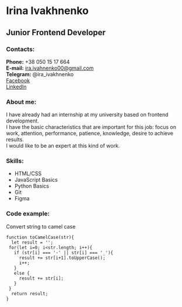 # Irina Ivakhnenko
## Junior Frontend Developer
### Contacts:
**Phone:** +38 050 15 17 664 \
**E-mail:** ira.ivahnenko00@gmail.com \
**Telegram:** @ira_ivakhnenko \
[Facebook](https://www.facebook.com/IrinaIvakhnenko00)\
[LinkedIn](https://www.linkedin.com/in/irina-ivakhnenko-5aa044183)
### About me:
I have already had an internship at my university based on frontend development.\
I have the basic characteristics that are important for this job: focus on work, attention, performance, patience, knowledge, desire to achieve results.\
I would like to be an expert at this kind of work.
### Skills:
- HTML/CSS
- JavaScript Basics
- Python Basics
- Git
- Figma
### Code example:
Convert string to camel case
```
function toCamelCase(str){
  let result = '';
 for(let i=0; i<str.length; i++){
   if (str[i] === '-' || str[i] === '_'){
     result += str[i+1].toUpperCase();
     i++;
   }
   else {
     result += str[i];
   }
 }
  return result;
}
```